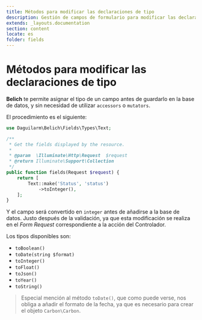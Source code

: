 ```yaml
---
title: Métodos para modificar las declaraciones de tipo
description: Gestión de campos de formulario para modificar las declaraciones de tipo
extends: _layouts.documentation
section: content
locate: es
folder: fields
---
```


# Métodos para modificar las declaraciones de tipo

**Belich** te permite asignar el tipo de un campo antes de guardarlo en la base de datos, y sin necesidad de utilizar `accessors` o `mutators`.

El procedimiento es el siguiente:

```php
use Daguilarm\Belich\Fields\Types\Text;

/**
 * Get the fields displayed by the resource.
 *
 * @param  \Illuminate\Http\Request  $request
 * @return Illuminate\Support\Collection
 */
public function fields(Request $request) {
    return [
        Text::make('Status', 'status')
            ->toInteger(),
    ];
}
```

Y el campo será convertido en `integer` antes de añadirse a la base de datos. Justo después de la validación, ya que esta modificación se realiza en el *Form Request* correspondiente a la acción del Controlador.

Los tipos disponibles son:

- `toBoolean()`
- `toDate(string $format)`
- `toInteger()`
- `toFloat()`
- `toJson()`
- `toYear()`
- `toString()`

>Especial mención al método `toDate()`, que como puede verse, nos obliga a añadir el formato de la fecha, ya que es necesario para crear el objeto `Carbon\Carbon`.
